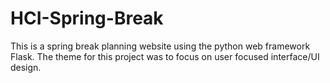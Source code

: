 # HCI-Spring-Break
This is a spring break planning website using the python web framework Flask.
The theme for this project was to focus on user focused interface/UI design.
